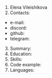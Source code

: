 1. Elena Vileishikova
2. Contacts:
  - e-mail:
  - discord:
  - github:
  - telegram:
3. Summary:
4. Education:
5. Skills:
6. Code example:
7. Languages: 